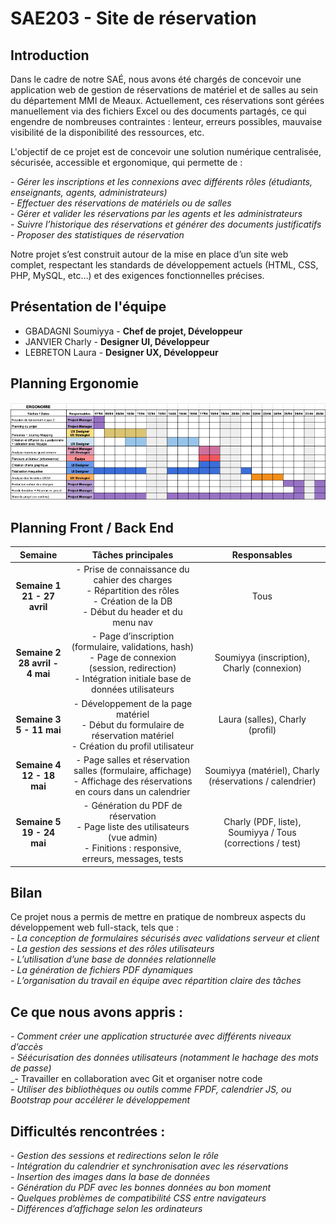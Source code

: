 # SAE203 - Site de réservation

## Introduction

Dans le cadre de notre SAÉ, nous avons été chargés de concevoir une application web de gestion de réservations de matériel et de salles au sein du département MMI de Meaux. Actuellement, ces réservations sont gérées manuellement via des fichiers Excel ou des documents partagés, ce qui engendre de nombreuses contraintes : lenteur, erreurs possibles, mauvaise visibilité de la disponibilité des ressources, etc.

L'objectif de ce projet est de concevoir une solution numérique centralisée, sécurisée, accessible et ergonomique, qui permette de :

_- Gérer les inscriptions et les connexions avec différents rôles (étudiants, enseignants, agents, administrateurs)_<br>
_- Effectuer des réservations de matériels ou de salles_<br>
_- Gérer et valider les réservations par les agents et les administrateurs_<br>
_- Suivre l’historique des réservations et générer des documents justificatifs_<br>
_- Proposer des statistiques de réservation_

Notre projet s’est construit autour de la mise en place d’un site web complet, respectant les standards de développement actuels (HTML, CSS, PHP, MySQL, etc...) et des exigences fonctionnelles précises.

## Présentation de l'équipe

-   GBADAGNI Soumiyya - **Chef de projet, Développeur**
-   JANVIER Charly - **Designer UI, Développeur**
-   LEBRETON Laura - **Designer UX, Développeur**

## Planning Ergonomie

![Diagramme de Gantt](IMG/gantt.png)

## Planning Front / Back End

|            **Semaine**            |                                                                  **Tâches principales**                                                                   |                     **Responsables**                      |
| :-------------------------------: | :-------------------------------------------------------------------------------------------------------------------------------------------------------: | :-------------------------------------------------------: |
|  **Semaine 1<br>21 - 27 avril**   |            - Prise de connaissance du cahier des charges<br>- Répartition des rôles<br>- Création de la DB<br>- Début du header et du menu nav            |                           Tous                            |
| **Semaine 2<br>28 avril - 4 mai** | - Page d’inscription (formulaire, validations, hash)<br>- Page de connexion (session, redirection)<br>- Intégration initiale base de données utilisateurs |        Soumiyya (inscription), Charly (connexion)         |
|    **Semaine 3<br>5 - 11 mai**    |                 - Développement de la page matériel<br>- Début du formulaire de réservation matériel<br>- Création du profil utilisateur                  |              Laura (salles), Charly (profil)              |
|   **Semaine 4<br>12 - 18 mai**    |                  - Page salles et réservation salles (formulaire, affichage)<br>- Affichage des réservations en cours dans un calendrier                  |  Soumiyya (matériel), Charly (réservations / calendrier)  |
|   **Semaine 5<br>19 - 24 mai**    |           - Génération du PDF de réservation<br>- Page liste des utilisateurs (vue admin)<br>- Finitions : responsive, erreurs, messages, tests           | Charly (PDF, liste), Soumiyya / Tous (corrections / test) |

## Bilan

Ce projet nous a permis de mettre en pratique de nombreux aspects du développement web full-stack, tels que :<br>
_- La conception de formulaires sécurisés avec validations serveur et client_<br>
_- La gestion des sessions et des rôles utilisateurs_<br>
_- L’utilisation d’une base de données relationnelle_<br>
_- La génération de fichiers PDF dynamiques_<br>
_- L’organisation du travail en équipe avec répartition claire des tâches_<br>

## Ce que nous avons appris :

_- Comment créer une application structurée avec différents niveaux d’accès_<br>
_- Séécurisation des données utilisateurs (notamment le hachage des mots de passe)_<br>
_- Travailler en collaboration avec Git et organiser notre code<br>
_- Utiliser des bibliothèques ou outils comme FPDF, calendrier JS, ou Bootstrap pour accélérer le développement_<br>

## Difficultés rencontrées :

_- Gestion des sessions et redirections selon le rôle_<br>
_- Intégration du calendrier et synchronisation avec les réservations_<br>
_- Insertion des images dans la base de données_<br>
_- Génération du PDF avec les bonnes données au bon moment_<br>
_- Quelques problèmes de compatibilité CSS entre navigateurs_<br>
_- Différences d’affichage selon les ordinateurs_<br>
